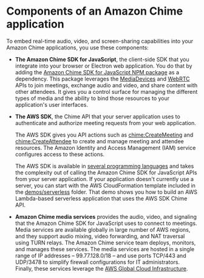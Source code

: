 # Components of an Amazon Chime application<a name="chime-components"></a>

To embed real\-time audio, video, and screen\-sharing capabilities into your Amazon Chime applications, you use these components:
+ **The Amazon Chime SDK for JavaScript**, the client\-side SDK that you integrate into your browser or Electron web application\. You do that by adding the [ Amazon Chime SDK for JavaScript NPM package](https://www.npmjs.com/package/amazon-chime-sdk-js) as a dependency\. This package leverages the [MediaDevices](https://developer.mozilla.org/en-US/docs/Web/API/MediaDevices) and [WebRTC](https://developer.mozilla.org/en-US/docs/Web/API/WebRTC_API) APIs to join meetings, exchange audio and video, and share content with other attendees\. It gives you a control surface for managing the different types of media and the ability to bind those resources to your application's user interfaces\.
+ **The AWS SDK**, the Chime API that your server application uses to authenticate and authorize meeting requests from your web application\.

   The AWS SDK gives you API actions such as [chime:CreateMeeting](https://docs.aws.amazon.com/chime/latest/APIReference/API_CreateMeeting.html) and [chime:CreateAttendee](https://docs.aws.amazon.com/chime/latest/APIReference/API_CreateAttendee.html) to create and manage meeting and attendee resources\. The Amazon Identity and Access Management \(IAM\) service configures access to these actions\.

  The AWS SDK is available in [several programming languages](http://aws.amazon.com/tools/) and takes the complexity out of calling the Amazon Chime SDK for JavaScript APIs from your server application\. If your application doesn't currently use a server, you can start with the AWS CloudFormation template included in the [demos/serverless](https://github.com/aws/amazon-chime-sdk-js/tree/master/demos/serverless) folder\. That demo shows you how to build an AWS Lambda\-based serverless application that uses the AWS SDK Chime API\.
+ **Amazon Chime media services** provides the audio, video, and signaling that the Amazon Chime SDK for JavaScript uses to connect to meetings\. Media services are available globally in large number of AWS regions, and they support audio mixing, video forwarding, and NAT traversal using TURN relays\. The Amazon Chime service team deploys, monitors, and manages these services\. The media services are hosted in a single range of IP addresses – 99\.77\.128\.0/18 – and use ports TCP/443 and UDP/3478 to simplify firewall configurations for IT administrators\. Finally, these services leverage the [AWS Global Cloud Infrastructure](http://aws.amazon.com/about-aws/global-infrastructure/)\.